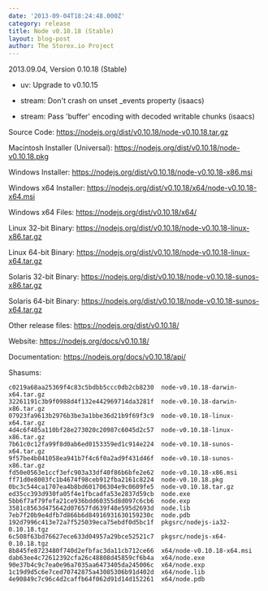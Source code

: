 ```yaml
---
date: '2013-09-04T18:24:48.000Z'
category: release
title: Node v0.10.18 (Stable)
layout: blog-post
author: The Storex.io Project
---
```


2013.09.04, Version 0.10.18 (Stable)

- uv: Upgrade to v0.10.15

- stream: Don't crash on unset \_events property (isaacs)

- stream: Pass 'buffer' encoding with decoded writable chunks (isaacs)

Source Code: https://nodejs.org/dist/v0.10.18/node-v0.10.18.tar.gz

Macintosh Installer (Universal): https://nodejs.org/dist/v0.10.18/node-v0.10.18.pkg

Windows Installer: https://nodejs.org/dist/v0.10.18/node-v0.10.18-x86.msi

Windows x64 Installer: https://nodejs.org/dist/v0.10.18/x64/node-v0.10.18-x64.msi

Windows x64 Files: https://nodejs.org/dist/v0.10.18/x64/

Linux 32-bit Binary: https://nodejs.org/dist/v0.10.18/node-v0.10.18-linux-x86.tar.gz

Linux 64-bit Binary: https://nodejs.org/dist/v0.10.18/node-v0.10.18-linux-x64.tar.gz

Solaris 32-bit Binary: https://nodejs.org/dist/v0.10.18/node-v0.10.18-sunos-x86.tar.gz

Solaris 64-bit Binary: https://nodejs.org/dist/v0.10.18/node-v0.10.18-sunos-x64.tar.gz

Other release files: https://nodejs.org/dist/v0.10.18/

Website: https://nodejs.org/docs/v0.10.18/

Documentation: https://nodejs.org/docs/v0.10.18/api/

Shasums:

```
c0219a68aa25369f4c83c5bdbb5ccc0db2cb8230  node-v0.10.18-darwin-x64.tar.gz
32261191c3b9f0988d4f132e442969714da3281f  node-v0.10.18-darwin-x86.tar.gz
07923fa9613b2976b3be3a1bbe36d21b9f69f3c9  node-v0.10.18-linux-x64.tar.gz
4d4c6f485a110bf28e273020c20987c6045d2c57  node-v0.10.18-linux-x86.tar.gz
7b61c0c12fa99f8d0ab6ed0153359ed1c914e224  node-v0.10.18-sunos-x64.tar.gz
9f57be4b041058ea941b7f4c6f0a2ad9f431d46f  node-v0.10.18-sunos-x86.tar.gz
fd50e0563e1ccf3efc903a33df40f86b6bfe2e62  node-v0.10.18-x86.msi
ff71d0e8003fc1b4674f98ceb912fba2161c8224  node-v0.10.18.pkg
0bc3c544ca1707ea4b8bd601706304e9c0609fe5  node-v0.10.18.tar.gz
ed35cc393d930fa05f4e1fbcadfa53e2837d59cb  node.exe
5bb6f7af79fefa21ce936bdd60355d8d097c6cb6  node.exp
3581c8563d475642d07657fd639f48e595d2693d  node.lib
7eb7f20b9e4dfb7d866b6d84916931630159230c  node.pdb
192d7996c413e72a7f525039eca75ebdf0d5bc1f  pkgsrc/nodejs-ia32-0.10.18.tgz
6c508f63bd76627ece633d04957a29bce52521c7  pkgsrc/nodejs-x64-0.10.18.tgz
8b845fe8723480f740d2efbfac3da11cb712ce66  x64/node-v0.10.18-x64.msi
dab63ee4c72612392cfa26c48808d45859cf6b4a  x64/node.exe
90e37b4c9c7ea0e96a7035aa6473405da245006c  x64/node.exp
1c19d9d5c6e7ced70742875a43085306b91d402d  x64/node.lib
4e90849c7c96c4d2caffb64f062d91d14d152261  x64/node.pdb
```
